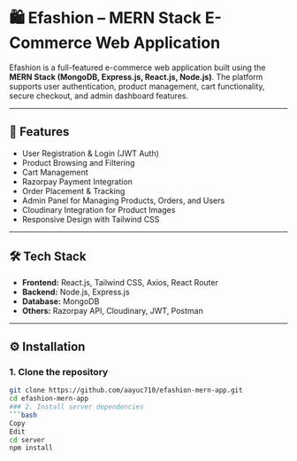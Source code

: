 # 🛍️ Efashion – MERN Stack E-Commerce Web Application

Efashion is a full-featured e-commerce web application built using the **MERN Stack (MongoDB, Express.js, React.js, Node.js)**. The platform supports user authentication, product management, cart functionality, secure checkout, and admin dashboard features.

---

## 🚀 Features

- User Registration & Login (JWT Auth)  
- Product Browsing and Filtering  
- Cart Management  
- Razorpay Payment Integration  
- Order Placement & Tracking  
- Admin Panel for Managing Products, Orders, and Users  
- Cloudinary Integration for Product Images  
- Responsive Design with Tailwind CSS  

---

## 🛠️ Tech Stack

- **Frontend:** React.js, Tailwind CSS, Axios, React Router  
- **Backend:** Node.js, Express.js  
- **Database:** MongoDB  
- **Others:** Razorpay API, Cloudinary, JWT, Postman  

---

## ⚙️ Installation

### 1. Clone the repository

```bash
git clone https://github.com/aayuc710/efashion-mern-app.git
cd efashion-mern-app
### 2. Install server dependencies
```bash
Copy
Edit
cd server
npm install

